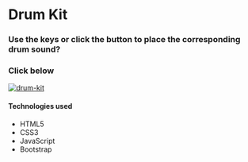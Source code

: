 # Drum Kit

### Use the keys or click the button to place the corresponding drum sound?
### Click below

[![drum-kit](https://timscully-github.github.io/drum-kit/images/preview.png)](https://timscully-github.github.io/drum-kit/)

#### Technologies used
* HTML5
* CSS3
* JavaScript
* Bootstrap
